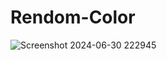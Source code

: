 # Rendom-Color
![Screenshot 2024-06-30 222945](https://github.com/uttambodara/Rendom-Color-/assets/129719033/c05b87f4-16ff-4b08-9d5b-65ed4435a3b7)
